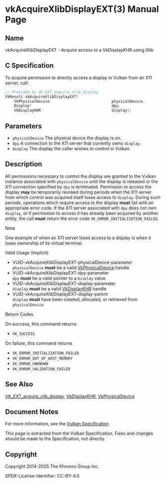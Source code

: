# vkAcquireXlibDisplayEXT(3) Manual Page

## Name

vkAcquireXlibDisplayEXT - Acquire access to a VkDisplayKHR using Xlib



## [](#_c_specification)C Specification

To acquire permission to directly access a display in Vulkan from an X11 server, call:

```c++
// Provided by VK_EXT_acquire_xlib_display
VkResult vkAcquireXlibDisplayEXT(
    VkPhysicalDevice                            physicalDevice,
    Display*                                    dpy,
    VkDisplayKHR                                display);
```

## [](#_parameters)Parameters

- `physicalDevice` The physical device the display is on.
- `dpy` A connection to the X11 server that currently owns `display`.
- `display` The display the caller wishes to control in Vulkan.

## [](#_description)Description

All permissions necessary to control the display are granted to the Vulkan instance associated with `physicalDevice` until the display is released or the X11 connection specified by `dpy` is terminated. Permission to access the display **may** be temporarily revoked during periods when the X11 server from which control was acquired itself loses access to `display`. During such periods, operations which require access to the display **must** fail with an appropriate error code. If the X11 server associated with `dpy` does not own `display`, or if permission to access it has already been acquired by another entity, the call **must** return the error code `VK_ERROR_INITIALIZATION_FAILED`.

Note

One example of when an X11 server loses access to a display is when it loses ownership of its virtual terminal.

Valid Usage (Implicit)

- [](#VUID-vkAcquireXlibDisplayEXT-physicalDevice-parameter)VUID-vkAcquireXlibDisplayEXT-physicalDevice-parameter  
  `physicalDevice` **must** be a valid [VkPhysicalDevice](https://registry.khronos.org/vulkan/specs/latest/man/html/VkPhysicalDevice.html) handle
- [](#VUID-vkAcquireXlibDisplayEXT-dpy-parameter)VUID-vkAcquireXlibDisplayEXT-dpy-parameter  
  `dpy` **must** be a valid pointer to a `Display` value
- [](#VUID-vkAcquireXlibDisplayEXT-display-parameter)VUID-vkAcquireXlibDisplayEXT-display-parameter  
  `display` **must** be a valid [VkDisplayKHR](https://registry.khronos.org/vulkan/specs/latest/man/html/VkDisplayKHR.html) handle
- [](#VUID-vkAcquireXlibDisplayEXT-display-parent)VUID-vkAcquireXlibDisplayEXT-display-parent  
  `display` **must** have been created, allocated, or retrieved from `physicalDevice`

Return Codes

On success, this command returns

- `VK_SUCCESS`

On failure, this command returns

- `VK_ERROR_INITIALIZATION_FAILED`
- `VK_ERROR_OUT_OF_HOST_MEMORY`
- `VK_ERROR_UNKNOWN`
- `VK_ERROR_VALIDATION_FAILED`

## [](#_see_also)See Also

[VK\_EXT\_acquire\_xlib\_display](https://registry.khronos.org/vulkan/specs/latest/man/html/VK_EXT_acquire_xlib_display.html), [VkDisplayKHR](https://registry.khronos.org/vulkan/specs/latest/man/html/VkDisplayKHR.html), [VkPhysicalDevice](https://registry.khronos.org/vulkan/specs/latest/man/html/VkPhysicalDevice.html)

## [](#_document_notes)Document Notes

For more information, see the [Vulkan Specification](https://registry.khronos.org/vulkan/specs/latest/html/vkspec.html#vkAcquireXlibDisplayEXT)

This page is extracted from the Vulkan Specification. Fixes and changes should be made to the Specification, not directly.

## [](#_copyright)Copyright

Copyright 2014-2025 The Khronos Group Inc.

SPDX-License-Identifier: CC-BY-4.0